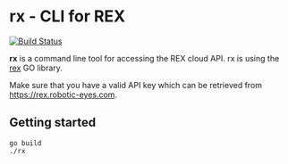 # rx - CLI for REX
[![Build Status](https://travis-ci.org/breiting/rx.svg?branch=master)](https://travis-ci.org/breiting/rx)

**rx** is a command line tool for accessing the REX cloud API. rx is using the [rex](https://github.com/breiting/rex) GO library.

Make sure that you have a valid API key which can be retrieved from https://rex.robotic-eyes.com.

## Getting started

```
go build
./rx
```

